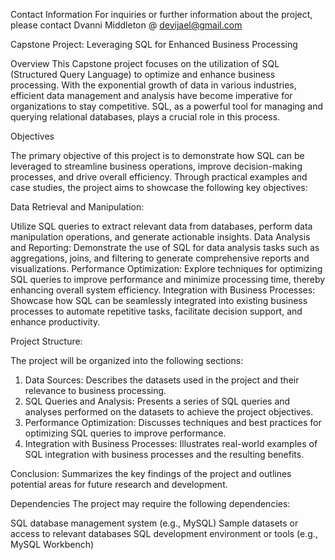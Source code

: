 Contact Information
For inquiries or further information about the project, please contact Dvanni Middleton @ devijael@gmail.com


Capstone Project: Leveraging SQL for Enhanced Business Processing

Overview
This Capstone project focuses on the utilization of SQL (Structured Query Language) to optimize and enhance business processing. With the exponential growth of data in various industries, efficient data management and analysis have become imperative for organizations to stay competitive. SQL, as a powerful tool for managing and querying relational databases, plays a crucial role in this process.

Objectives

The primary objective of this project is to demonstrate how SQL can be leveraged to streamline business operations, improve decision-making processes, and drive overall efficiency. Through practical examples and case studies, the project aims to showcase the following key objectives:

Data Retrieval and Manipulation:

Utilize SQL queries to extract relevant data from databases, perform data manipulation operations, and generate actionable insights.
Data Analysis and Reporting: Demonstrate the use of SQL for data analysis tasks such as aggregations, joins, and filtering to generate comprehensive reports and visualizations.
Performance Optimization: Explore techniques for optimizing SQL queries to improve performance and minimize processing time, thereby enhancing overall system efficiency.
Integration with Business Processes: Showcase how SQL can be seamlessly integrated into existing business processes to automate repetitive tasks, facilitate decision support, and enhance productivity.


Project Structure:

The project will be organized into the following sections:

1. Data Sources: Describes the datasets used in the project and their relevance to business processing.
2. SQL Queries and Analysis: Presents a series of SQL queries and analyses performed on the datasets to achieve the project objectives.
3. Performance Optimization: Discusses techniques and best practices for optimizing SQL queries to improve performance.
4. Integration with Business Processes: Illustrates real-world examples of SQL integration with business processes and the resulting benefits.

Conclusion: Summarizes the key findings of the project and outlines potential areas for future research and development.



Dependencies
The project may require the following dependencies:

SQL database management system (e.g., MySQL)
Sample datasets or access to relevant databases
SQL development environment or tools (e.g., MySQL Workbench)



